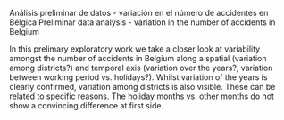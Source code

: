 Análisis preliminar de datos - variación en el número de accidentes en Bélgica
Preliminar data analysis - variation in the number of accidents in Belgium

In this prelimary exploratory work we take a closer look at variability amongst the number of accidents in Belgium along a spatial (variation among districts?) and temporal axis (variation over the years?, variation between working period vs. holidays?). Whilst variation of the years is clearly confirmed, variation among districts is also visible. These can be related to specific reasons. The holiday months vs. other months do not show a convincing difference at first side.
